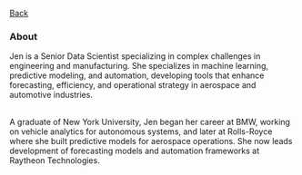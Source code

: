 [Back](https://zenjen-devs.github.io)

### About

<p align="left">
Jen is a Senior Data Scientist specializing in complex challenges in engineering and manufacturing. She specializes in machine learning, predictive modeling, and automation, developing tools that enhance forecasting, efficiency, and operational strategy in aerospace and automotive industries.

  <br>
  <br>
  
A graduate of New York University, Jen began her career at BMW, working on vehicle analytics for autonomous systems, and later at Rolls-Royce where she built predictive models for aerospace operations. She now leads  development of forecasting models and automation frameworks at Raytheon Technologies.






  

  </p>


